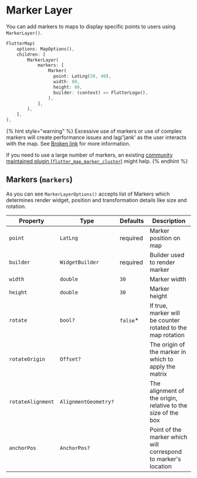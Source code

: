 # Marker Layer

You can add markers to maps to display specific points to users using `MarkerLayer()`.

```dart
FlutterMap(
    options: MapOptions(),
    children: [
        MarkerLayer(
            markers: [
                Marker(
                  point: LatLng(30, 40),
                  width: 80,
                  height: 80,
                  builder: (context) => FlutterLogo(),
                ),
            ],
        ),
    ],
),
```

{% hint style="warning" %}
Excessive use of markers or use of complex markers will create performance issues and lag/'jank' as the user interacts with the map. See [Broken link](broken-reference "mention") for more information.

If you need to use a large number of markers, an existing [community maintained plugin (`flutter_map_marker_cluster`)](https://github.com/lpongetti/flutter\_map\_marker\_cluster) might help.&#x20;
{% endhint %}

## Markers (`markers`)

As you can see `MarkerLayerOptions()` accepts list of Markers which determines render widget, position and transformation details like size and rotation.

| Property          | Type                 | Defaults  | Description                                                    |
| ----------------- | -------------------- | --------- | -------------------------------------------------------------- |
| `point`           | `LatLng`             | required  | Marker position on map                                         |
| `builder`         | `WidgetBuilder`      | required  | Builder used to render marker                                  |
| `width`           | `double`             | `30`      | Marker width                                                   |
| `height`          | `double`             | `30`      | Marker height                                                  |
| `rotate`          | `bool?`              | `false`\* | If true, marker will be counter rotated to the map rotation    |
| `rotateOrigin`    | `Offset?`            |           | The origin of the marker in which to apply the matrix          |
| `rotateAlignment` | `AlignmentGeometry?` |           | The alignment of the origin, relative to the size of the box   |
| `anchorPos`       | `AnchorPos?`         |           | Point of the marker which will correspond to marker's location |
